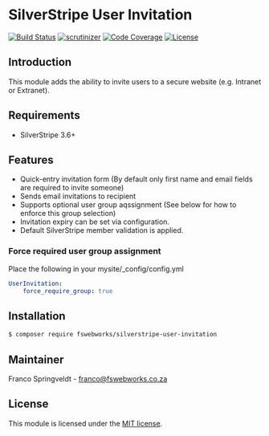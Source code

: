 # SilverStripe User Invitation

[![Build Status](https://scrutinizer-ci.com/g/FSWebWorks/silverstripe-user-invitation/badges/build.png?b=master)](https://scrutinizer-ci.com/g/FSWebWorks/silverstripe-user-invitation/build-status/master)
[![scrutinizer](https://scrutinizer-ci.com/g/fswebworks/silverstripe-user-invitation/badges/quality-score.png?b=master)](https://scrutinizer-ci.com/g/fswebworks/silverstripe-user-invitation/)
[![Code Coverage](https://codecov.io/gh/fswebworks/silverstripe-user-invitation/branch/master/graph/badge.svg)](https://codecov.io/gh/fswebworks/silverstripe-user-invitation)
[![License](http://img.shields.io/packagist/l/fswebworks/silverstripe-user-invitation.svg?style=flat-square)](LICENSE.md)

## Introduction

This module adds the ability to invite users to a secure website (e.g. Intranet or Extranet).

## Requirements

 * SilverStripe 3.6+

## Features

* Quick-entry invitation form (By default only first name and email fields are required to invite someone)
* Sends email invitations to recipient
* Supports optional user group aqssignment (See below for how to enforce this group selection) 
* Invitation expiry can be set via configuration.
* Default SilverStripe member validation is applied.

### Force required user group assignment
Place the following in your mysite/_config/config.yml
```yml
UserInvitation:
    force_require_group: true
```

## Installation

 ```sh
 $ composer require fswebworks/silverstripe-user-invitation
 ```

## Maintainer

Franco Springveldt - franco@fswebworks.co.za

## License

This module is licensed under the [MIT license](LICENSE).
